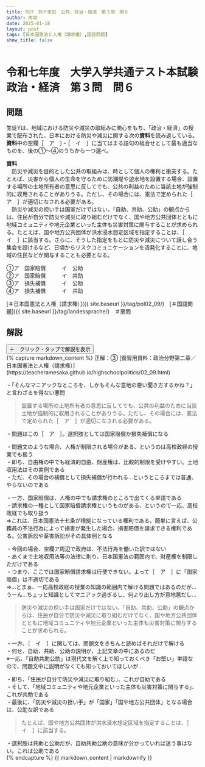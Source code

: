 ```yaml
---
title: R07　共テ本試　公共、政治・経済　第３問　問６
author: 雨坂
date: 2025-01-18
layout: post
tags: [日本国憲法と人権（請求権）,国語問題]
show_title: false
---
```

  
# 令和七年度　大学入学共通テスト本試験　政治・経済　第３問　問６  
  
## 問題  
生徒Yは、地域における防災や減災の取組みに関心をもち、「政治・経済」の授業で配布された、日本における防災や減災に関する次の**資料**を読み返している。**資料**中の空欄［　ア　］・［　イ　］に当てはまる語句の組合せとして最も適当なものを、後の①～④のうちから一つ選べ。  
  
**資料**  
　防災や減災を目的とした公共の取組みは、時として個人の権利と衝突する。たとえば、災害から個人の生命を守るために防潮堤や遊水地を設置する場合、設置する場所の土地所有者の意思に反してでも、公共の利益のために当該土地が強制的に収用されることがありうる。ただし、その場合には、憲法で定められた［　ア　］が適切になされる必要がある。  
　防災や減災の担い手は国家だけではない。「自助、共助、公助」の観点からは、住民が自分で防災や減災に取り組むだけでなく、国や地方公共団体とともに地域コミュニティや地元企業といった主体も災害対策に関与することが求められる。たとえば、国や地方公共団体が洪水浸水想定区域を指定することは、［　イ　］に該当する。さらに、そうした指定をもとに防災や減災について話し合う集会を設けるなど、日頃からリスクコミュニケーションを活発化することに、地域の住民などが関与することも必要となる。  
  
①ア　国家賠償　　　イ　公助  
②ア　国家賠償　　　イ　共助  
③ア　損失補償　　　イ　公助  
④ア　損失補償　　　イ　共助  
  
[＃日本国憲法と人権（請求権）]({{ site.baseurl }}/tag/pol02_09/)　[＃国語問題]({{ site.baseurl }}/tag/landessprache/)　＃悪問  
  
## 解説  
<div class="collapsible">
  <button class="collapsible-button">＋　クリック・タップで解説を表示</button>
  <div class="collapsible-content">
    {% capture markdown_content %}
正解：③  
[復習用資料：政治分野第二章／日本国憲法と人権（請求権）](https://teacheramesaka.github.io/highschoolpolitics/02_09.html)  
  
・「そんなマニアックなところを、しかもそんな意地の悪い聞き方するかね？」と言わざるを得ない悪問  
  
>設置する場所の土地所有者の意思に反してでも、公共の利益のために当該土地が強制的に収用されることがありうる。ただし、その場合には、憲法で定められた［　ア　］が適切になされる必要がある。  
  
・問題はこの［　ア　］。選択肢としては国家賠償か損失補償になる  
  
・問題文のような場合、人権が制限される場合がある、というのは高校政経の授業でも扱う  
・即ち、自由権の中でも経済的自由、財産権は、比較的制限を受けやすい。土地収用法はその実例である  
・ただ、その場合の補償として損失補償が行われる…というところまでは普通、やらないのである  
  
・一方、国家賠償は、人権の中でも請求権のところで出てくる単語である  
・請求権の一種として国家賠償請求権というものがある、というので一応、高校政経でも取り扱う  
⇒これは、日本国憲法十七条が根拠になっている権利である。簡単に言えば、公務員の不法行為によって損害が発生した場合、損害賠償を請求できる権利である。公害訴訟や薬害訴訟がその具体例となる  
  
・今回の場合、空欄ア周辺で政府は、不法行為を働いた訳ではない  
・あくまで土地収用法等の法律に則り、日本国憲法の範囲内で、財産権を制限しただけである  
・つまり、ここでは国家賠償請求権は行使できない。よって［　ア　］に「国家賠償」は不適切である  
⇒…とまぁ、一応高校政経の授業の知識の範囲内で解ける問題ではあるのだが…うーん…ちょっと知識としてマニアック過ぎるし、何より出し方が意地悪だし…  
  
>防災や減災の担い手は国家だけではない。「自助、共助、公助」の観点からは、住民が自分で防災や減災に取り組むだけでなく、国や地方公共団体とともに地域コミュニティや地元企業といった主体も災害対策に関与することが求められる。  
  
・一方、［　イ　］に関しては、問題文をきちんと読めばそれだけで解ける  
・何せ、自助、共助、公助の説明が、上記文章の中にあるのだ  
※一応、「自助共助公助」は現代文を解く上で知っておくべき「お堅い」単語なので、問題文中に説明がなくても知っておいてほしいが…  
  
・即ち、「住民が自分で防災や減災に取り組む」、これが自助である  
・そして、「地域コミュニティや地元企業といった主体も災害対策に関与する」、これが共助である  
・最後に、「防災や減災の担い手」が「国家」「国や地方公共団体」となる場合は、公助な訳である  
  
>たとえば、国や地方公共団体が洪水浸水想定区域を指定することは、［　イ　］に該当する。  
  
・選択肢は共助と公助だが、自助共助公助の意味が分かっていれば迷う事はない。これは公助である  
    {% endcapture %}
    {{ markdown_content | markdownify }}
  </div>
</div>